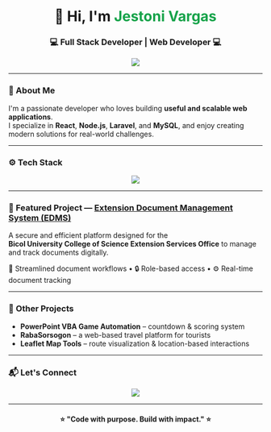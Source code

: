 <!-- Profile Header -->
<h1 align="center">👋 Hi, I'm <span style="color:#16a34a;">Jestoni Vargas</span></h1>
<h3 align="center">💻 Full Stack Developer | Web Developer 💻</h3>

<p align="center">
  <a href="mailto:jestonivargas@gmail.com"><img src="https://img.shields.io/badge/Email-Contact-informational?style=flat&logo=gmail&logoColor=white&color=EA4335"></a>
</p>

---

### 🧠 About Me
I'm a passionate developer who loves building **useful and scalable web applications**.  
I specialize in **React**, **Node.js**, **Laravel**, and **MySQL**, and enjoy creating modern solutions for real-world challenges.

---

### ⚙️ Tech Stack
<p align="center">
  <img src="https://skillicons.dev/icons?i=react,nodejs,mysql,html,css,js,redux,tailwind,git" />
</p>

---

### 🚀 Featured Project — [Extension Document Management System (EDMS)](https://csedms.bicol-u.edu.ph/)
A secure and efficient platform designed for the  
**Bicol University College of Science Extension Services Office** to manage and track documents digitally.  

📂 Streamlined document workflows • 🔒 Role-based access • ⚙️ Real-time document tracking  

---

### 🧩 Other Projects
- **PowerPoint VBA Game Automation** – countdown & scoring system  
- **RabaSorsogon** – a web-based travel platform for tourists  
- **Leaflet Map Tools** – route visualization & location-based interactions  

---

### 📬 Let's Connect
<p align="center">
  <a href="mailto:vargasjestoni23@gmail.com"><img src="https://img.shields.io/badge/Gmail-vargasjestoni23%40gmail.com-red?style=for-the-badge&logo=gmail&logoColor=white"></a>
</p>

---

<h4 align="center">⭐ "Code with purpose. Build with impact." ⭐</h4>
